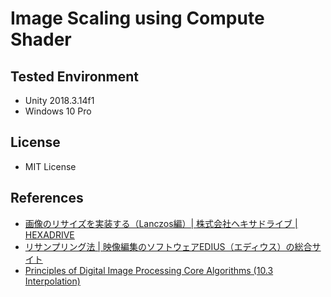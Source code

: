 # Image Scaling using Compute Shader

## Tested Environment
- Unity 2018.3.14f1
- Windows 10 Pro

## License
- MIT License

## References
- [画像のリサイズを実装する（Lanczos編）| 株式会社ヘキサドライブ | HEXADRIVE](https://hexadrive.jp/hexablog/program/28091/)
- [リサンプリング法 | 映像編集のソフトウェアEDIUS（エディウス）の総合サイト](https://www.ediusworld.com/jp/tips/cat03_414.html)
- [Principles of Digital Image Processing Core Algorithms (10.3 Interpolation)](https://www.springer.com/gp/book/9781848001947)